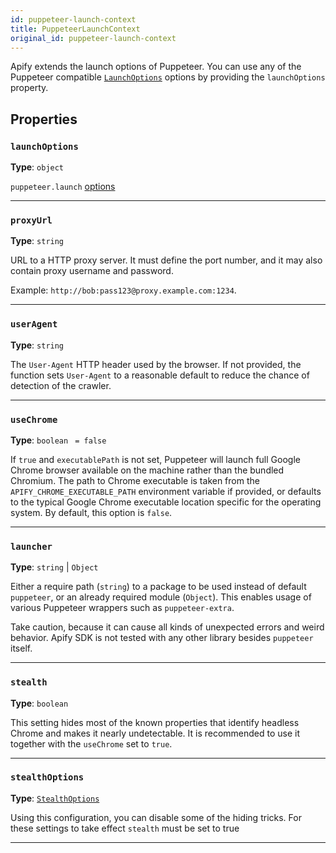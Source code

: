 ```yaml
---
id: puppeteer-launch-context
title: PuppeteerLaunchContext
original_id: puppeteer-launch-context
---
```


<a name="puppeteerlaunchcontext"></a>

Apify extends the launch options of Puppeteer. You can use any of the Puppeteer compatible
[`LaunchOptions`](https://pptr.dev/#?product=Puppeteer&show=api-puppeteerlaunchoptions) options by providing the `launchOptions` property.

## Properties

### `launchOptions`

**Type**: `object`

`puppeteer.launch` [options](https://pptr.dev/#?product=Puppeteer&version=v5.5.0&show=api-puppeteerlaunchoptions)

---

### `proxyUrl`

**Type**: `string`

URL to a HTTP proxy server. It must define the port number, and it may also contain proxy username and password.

Example: `http://bob:pass123@proxy.example.com:1234`.

---

### `userAgent`

**Type**: `string`

The `User-Agent` HTTP header used by the browser. If not provided, the function sets `User-Agent` to a reasonable default to reduce the chance of
detection of the crawler.

---

### `useChrome`

**Type**: `boolean` <code> = false</code>

If `true` and `executablePath` is not set, Puppeteer will launch full Google Chrome browser available on the machine rather than the bundled Chromium.
The path to Chrome executable is taken from the `APIFY_CHROME_EXECUTABLE_PATH` environment variable if provided, or defaults to the typical Google
Chrome executable location specific for the operating system. By default, this option is `false`.

---

### `launcher`

**Type**: `string` | `Object`

Either a require path (`string`) to a package to be used instead of default `puppeteer`, or an already required module (`Object`). This enables usage
of various Puppeteer wrappers such as `puppeteer-extra`.

Take caution, because it can cause all kinds of unexpected errors and weird behavior. Apify SDK is not tested with any other library besides
`puppeteer` itself.

---

### `stealth`

**Type**: `boolean`

This setting hides most of the known properties that identify headless Chrome and makes it nearly undetectable. It is recommended to use it together
with the `useChrome` set to `true`.

---

### `stealthOptions`

**Type**: [`StealthOptions`](../typedefs/stealth-options)

Using this configuration, you can disable some of the hiding tricks. For these settings to take effect `stealth` must be set to true

---
